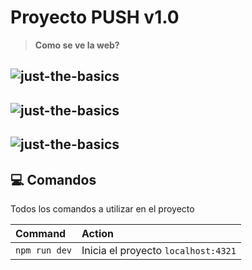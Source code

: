 # Proyecto PUSH v1.0

> **Como se ve la web?** 

## ![just-the-basics](https://cdn.discordapp.com/attachments/961396870536650812/1332526766706659378/image.png?ex=679593c2&is=67944242&hm=9a5d1d463589c8696a6db6120b0e9fee3c9c70f017b2df32df2e1b29241aabd2&)

## ![just-the-basics](https://cdn.discordapp.com/attachments/961396870536650812/1332526804866564178/image.png?ex=679593cb&is=6794424b&hm=aa3df6ac1f35be18151a66ae0403af4a1f06131a149ad5d69b3db36dd8a54199&)

## ![just-the-basics](https://cdn.discordapp.com/attachments/961396870536650812/1332526853004726292/image.png?ex=679593d6&is=67944256&hm=c0266f824883b5ff8666317f15d508af3b163c5a71f0be0049f83b38a8a490b2&)

## 💻 Comandos

Todos los comandos a utilizar en el proyecto

| Command                   | Action                                           |
| :------------------------ | :----------------------------------------------- |
| `npm run dev`             | Inicia el proyecto `localhost:4321`              |